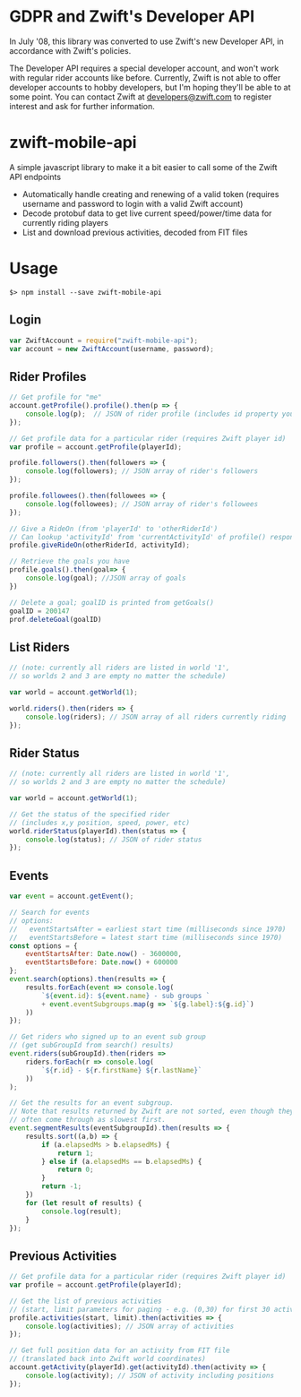 ﻿# GDPR and Zwift's Developer API
In July '08, this library was converted to use Zwift's new Developer API, in accordance with Zwift's policies.

The Developer API requires a special developer account, and won't work with regular rider accounts like before.
Currently, Zwift is not able to offer developer accounts to hobby developers, but I'm hoping they'll be able to at some point.
You can contact Zwift at [developers@zwift.com](mailto:developers@zwift.com) to register interest and ask for further information.

# zwift-mobile-api
A simple javascript library to make it a bit easier to call some of the Zwift API endpoints

* Automatically handle creating and renewing of a valid token (requires username and password to login with a valid Zwift account)
* Decode protobuf data to get live current speed/power/time data for currently riding players
* List and download previous activities, decoded from FIT files

# Usage

```
$> npm install --save zwift-mobile-api
```

## Login

```javascript
var ZwiftAccount = require("zwift-mobile-api");
var account = new ZwiftAccount(username, password);
```

## Rider Profiles

```javascript
// Get profile for "me"
account.getProfile().profile().then(p => {
    console.log(p);  // JSON of rider profile (includes id property you can use below)
});

// Get profile data for a particular rider (requires Zwift player id)
var profile = account.getProfile(playerId);

profile.followers().then(followers => {
    console.log(followers); // JSON array of rider's followers
});

profile.followees().then(followees => {
    console.log(followees); // JSON array of rider's followees
});

// Give a RideOn (from 'playerId' to 'otherRiderId')
// Can lookup 'activityId' from 'currentActivityId' of profile() response
profile.giveRideOn(otherRiderId, activityId);

// Retrieve the goals you have
profile.goals().then(goal=> {
    console.log(goal); //JSON array of goals
})

// Delete a goal; goalID is printed from getGoals()
goalID = 200147
prof.deleteGoal(goalID)
```

## List Riders

```javascript
// (note: currently all riders are listed in world '1',
// so worlds 2 and 3 are empty no matter the schedule)

var world = account.getWorld(1);

world.riders().then(riders => {
    console.log(riders); // JSON array of all riders currently riding
});
```

## Rider Status

```javascript
// (note: currently all riders are listed in world '1',
// so worlds 2 and 3 are empty no matter the schedule)

var world = account.getWorld(1);

// Get the status of the specified rider
// (includes x,y position, speed, power, etc)
world.riderStatus(playerId).then(status => {
    console.log(status); // JSON of rider status
});

```

## Events

```javascript
var event = account.getEvent();

// Search for events
// options:
//   eventStartsAfter = earliest start time (milliseconds since 1970)
//   eventStartsBefore = latest start time (milliseconds since 1970)
const options = {
    eventStartsAfter: Date.now() - 3600000,
    eventStartsBefore: Date.now() + 600000
};
event.search(options).then(results => {
    results.forEach(event => console.log(
        `${event.id}: ${event.name} - sub groups `
        + event.eventSubgroups.map(g => `${g.label}:${g.id}`)
    ))
});

// Get riders who signed up to an event sub group
// (get subGroupId from search() results)
event.riders(subGroupId).then(riders =>
    riders.forEach(r => console.log(
        `${r.id} - ${r.firstName} ${r.lastName}`
    ))
);

// Get the results for an event subgroup.
// Note that results returned by Zwift are not sorted, even though they
// often come through as slowest first.
event.segmentResults(eventSubgroupId).then(results => {
    results.sort((a,b) => {
        if (a.elapsedMs > b.elapsedMs) {
            return 1;
        } else if (a.elapsedMs == b.elapsedMs) {
            return 0;
        }
        return -1;
    })
    for (let result of results) {
        console.log(result);
    }
});

```

## Previous Activities

```javascript
// Get profile data for a particular rider (requires Zwift player id)
var profile = account.getProfile(playerId);

// Get the list of previous activities
// (start, limit parameters for paging - e.g. (0,30) for first 30 activities)
profile.activities(start, limit).then(activities => {
    console.log(activities); // JSON array of activities
});

// Get full position data for an activity from FIT file
// (translated back into Zwift world coordinates)
account.getActivity(playerId).get(activityId).then(activity => {
    console.log(activity); // JSON of activity including positions
});

```
